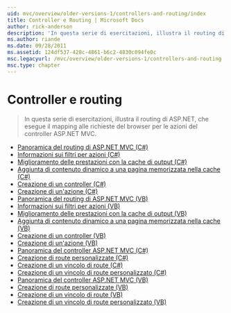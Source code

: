 ```yaml
---
uid: mvc/overview/older-versions-1/controllers-and-routing/index
title: Controller e Routing | Microsoft Docs
author: rick-anderson
description: 'In questa serie di esercitazioni, illustra il routing di ASP.NET, che esegue il mapping alle richieste del browser per le azioni del controller ASP.NET MVC.'
ms.author: riande
ms.date: 09/28/2011
ms.assetid: 124df537-428c-4861-b6c2-4830c094fe0c
msc.legacyurl: /mvc/overview/older-versions-1/controllers-and-routing
msc.type: chapter
---
```

<a name="controllers-and-routing"></a>Controller e routing
====================
> In questa serie di esercitazioni, illustra il routing di ASP.NET, che esegue il mapping alle richieste del browser per le azioni del controller ASP.NET MVC.


- [Panoramica del routing di ASP.NET MVC (C#)](asp-net-mvc-routing-overview-cs.md)
- [Informazioni sui filtri per azioni (C#)](understanding-action-filters-cs.md)
- [Miglioramento delle prestazioni con la cache di output (C#)](improving-performance-with-output-caching-cs.md)
- [Aggiunta di contenuto dinamico a una pagina memorizzata nella cache (C#)](adding-dynamic-content-to-a-cached-page-cs.md)
- [Creazione di un controller (C#)](creating-a-controller-cs.md)
- [Creazione di un'azione (C#)](creating-an-action-cs.md)
- [Panoramica del routing di ASP.NET MVC (VB)](asp-net-mvc-routing-overview-vb.md)
- [Informazioni sui filtri per azioni (VB)](understanding-action-filters-vb.md)
- [Miglioramento delle prestazioni con la cache di output (VB)](improving-performance-with-output-caching-vb.md)
- [Aggiunta di contenuto dinamico a una pagina memorizzata nella cache (VB)](adding-dynamic-content-to-a-cached-page-vb.md)
- [Creazione di un controller (VB)](creating-a-controller-vb.md)
- [Creazione di un'azione (VB)](creating-an-action-vb.md)
- [Panoramica del controller ASP.NET MVC (C#)](aspnet-mvc-controllers-overview-cs.md)
- [Creazione di route personalizzate (C#)](creating-custom-routes-cs.md)
- [Creazione di un vincolo di route (C#)](creating-a-route-constraint-cs.md)
- [Creazione di un vincolo di route personalizzato (C#)](creating-a-custom-route-constraint-cs.md)
- [Panoramica del controller ASP.NET MVC (VB)](asp-net-mvc-controller-overview-vb.md)
- [Creazione di route personalizzate (VB)](creating-custom-routes-vb.md)
- [Creazione di un vincolo di route (VB)](creating-a-route-constraint-vb.md)
- [Creazione di un vincolo di route personalizzato (VB)](creating-a-custom-route-constraint-vb.md)
